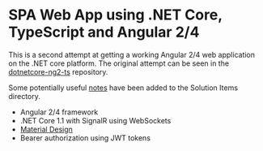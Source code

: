 # SPA Web App using .NET Core, TypeScript and Angular 2/4

This is a second attempt at getting a working Angular 2/4 web application on the .NET core platform.
The original attempt can be seen in the [dotnetcore-ng2-ts](https://github.com/robzagora/dotnetcore-ng2-ts) repository.

Some potentially useful [notes](https://github.com/robzagora/netcore-ng4-ts/blob/master/Solution%20Items/steps%20for%20vs%202017%20and%20angular%202.txt) have been added to the Solution Items directory.

* Angular 2/4 framework
* .NET Core 1.1 with SignalR using WebSockets
* [Material Design](https://github.com/angular/material2)
* Bearer authorization using JWT tokens 

